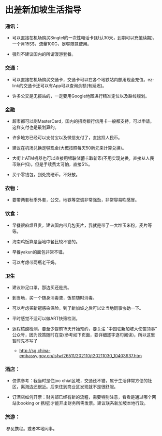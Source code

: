 # 出差新加坡生活指导



### 通讯：

* 可以直接在机场购买Singtel的一次性电话卡(默认30天，到期可以充值续期)，一个月15S$，流量100G，足够随意使用。

* 强烈不建议国内的所谓漫游套餐。



### 交通：

* 可以直接在机场购买交通卡，交通卡可以在各个地铁站内部用现金充值。ez-link的交通卡还可以有App可以查询余额(有延迟)。

* 许多公交是无报站的，一定要用Google地图进行精准定位以及路线规划。

### 金融

* 超市都可以刷MasterCard，国内的招商银行信用卡一般都支持，可以申请。这样支付也是最划算的。

* 许多地方已经可以支付宝以及微信支付了，直接扣人民币。

* 建议在机场兑换足够现金(大概按照每天50新元来计算兑换)。

* 大街上ATM机器也可以直接用银联储蓄卡取新币(不用实现兑换，直接从人民币账户扣)，但是手续费太可怕，直接5%。

* 买个零钱包，到处找硬币，不好放。

### 衣物：

* 要带两套秋季外套，公交，地铁等空调非常强劲，非常容易吹感冒。

### 饮食：

* 早餐很麻烦且贵，建议国内带几包麦片，我就是带了一大堆玉米粉，麦片等等。

* 海南鸡饭算是当地中餐比较不错的。

* 早餐yakun的面包非常不错。

* 可以考虑带两瓶老干妈。

  

### 卫生

* 建议带足口罩，那边买还是贵。

* 到当地，买一个随身消毒液，饭前随时消毒。

* 可以考虑买新冠感染保险。到了新加坡之后可以让当地同事协助一下。

* 平时感觉不适可以做ART快筛检测。

* 返程核酸检测，要至少提前15天开始预约，要关注 "中国驻新加坡大使馆领事" 公众号，因为政策随时在变(参考如下页面，要详细逐字逐句阅读)，所以这里暂时先不写了
  * http://sg.china-embassy.gov.cn/lsfw/26511/202110/t20211030_10403937.htm

### 酒店：

* 仅供参考：我当时是住joo chiat区域，交通还不错，属于生活非常方便的社区，离海边还很近。后来住到商业区发现就不是很舒服。

* 订酒店如何开票：财务部已经有新的流程，需要特别注意，看看是通过哪个网站(booking or 携程)才能开出财务所需发票。建议联系新加坡本地行政。

### 旅游：

​	参见携程。或者本地同事。